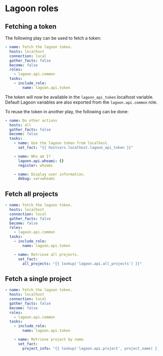 # Lagoon roles

## Fetching a token
The following play can be used to fetch a token:
```yaml
- name: Fetch the lagoon token.
  hosts: localhost
  connection: local
  gather_facts: false
  become: false
  roles:
    - lagoon.api.common
  tasks:
    - include_role:
        name: lagoon.api.token
```

The token will now be available in the `lagoon_api_token` localhost variable. Default Lagoon variables are also exported from the `lagoon.api.common` role.

To reuse the token in another play, the following can be done:
```yaml
- name: Do other actions
  hosts: all
  gather_facts: false
  become: false
  tasks:
    - name: Use the lagoon token from localhost.
      set_fact: "{{ hostvars.localhost.lagoon_api_token }}"

    - name: Who am I?
      lagoon.api.whoami: {}
      register: whoami

    - name: Display user information.
      debug: var=whoami
```

## Fetch all projects
```yaml
- name: Fetch the lagoon token.
  hosts: localhost
  connection: local
  gather_facts: false
  become: false
  roles:
    - lagoon.api.common
  tasks:
    - include_role:
        name: lagoon.api.token

    - name: Retrieve all projects.
      set_fact:
        all_projects: "{{ lookup('lagoon.api.all_projects') }}"
```

## Fetch a single project
```yaml
- name: Fetch the lagoon token.
  hosts: localhost
  connection: local
  gather_facts: false
  become: false
  roles:
    - lagoon.api.common
  tasks:
    - include_role:
        name: lagoon.api.token

    - name: Retrieve project by name.
      set_fact:
        project_info: "{{ lookup('lagoon.api.project', project_name) }}"
```
